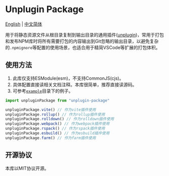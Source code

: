 # Unplugin Package

[English](./README.md) |
[中文简体](./README.zh.md)

用于将静态资源文件从根目录复制到输出目录的通用插件([unplugin](https://unplugin.unjs.io/))，常用于打包和发布NPM库时将所有需要打包的内容输出到Git忽略的输出目录，以避免复杂的`.npmignore`等配置的使用场景，也适合用于精简VSCode等扩展的打包体积。

## 使用方法

1. 此库仅支持ESModule(esm)，不支持CommonJS(cjs)。
2. 具体配置直接读相关文档注释。本库很简单，推荐直接读源码。
3. 可参考[`example`](./example)目录下的例子。

```ts
import unpluginPackage from "unplugin-package"

unpluginPackage.vite() // 作为vite插件使用
unpluginPackage.rollup() // 作为rollup插件使用
unpluginPackage.rolldown() // 作为rolldown插件使用
unpluginPackage.webpack() // 作为webpack插件使用
unpluginPackage.rspack() // 作为rspack插件使用
unpluginPackage.esbuild() // 作为esbuild插件使用
unpluginPackage.farm() // 作为farm插件使用
```

## 开源协议

本库以MIT协议开源。
